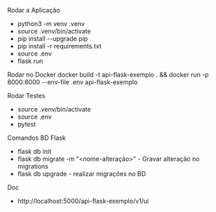 Rodar a Aplicação

- python3 -m venv .venv
- source .venv/bin/activate
- pip install --upgrade pip
- pip install -r requirements.txt
- source .env
- flask run

Rodar no Docker
docker build -t api-flask-exemplo . && docker run -p 8000:8000 --env-file .env api-flask-exemplo

Rodar Testes
- source .venv/bin/activate
- source .env
- pytest

Comandos BD Flask
- flask db init
- flask db migrate -m "<nome-alteração>" - Gravar alteração no migrations
- flask db upgrade -  realizar migrações no BD


Doc
- http://localhost:5000/api-flask-exemplo/v1/ui


